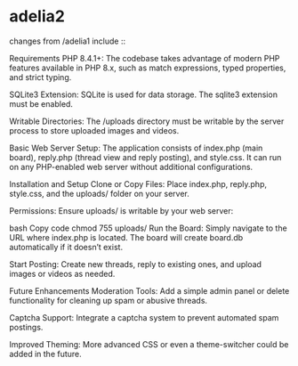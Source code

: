 # adelia2

changes from  /adelia1  include ::

Requirements
PHP 8.4.1+:
The codebase takes advantage of modern PHP features available in PHP 8.x, such as match expressions, typed properties, and strict typing.

SQLite3 Extension:
SQLite is used for data storage. The sqlite3 extension must be enabled.

Writable Directories:
The /uploads directory must be writable by the server process to store uploaded images and videos.

Basic Web Server Setup:
The application consists of index.php (main board), reply.php (thread view and reply posting), and style.css. It can run on any PHP-enabled web server without additional configurations.

Installation and Setup
Clone or Copy Files:
Place index.php, reply.php, style.css, and the uploads/ folder on your server.

Permissions:
Ensure uploads/ is writable by your web server:

bash
Copy code
chmod 755 uploads/
Run the Board:
Simply navigate to the URL where index.php is located. The board will create board.db automatically if it doesn’t exist.

Start Posting:
Create new threads, reply to existing ones, and upload images or videos as needed.

Future Enhancements
Moderation Tools:
Add a simple admin panel or delete functionality for cleaning up spam or abusive threads.

Captcha Support:
Integrate a captcha system to prevent automated spam postings.

Improved Theming:
More advanced CSS or even a theme-switcher could be added in the future.
